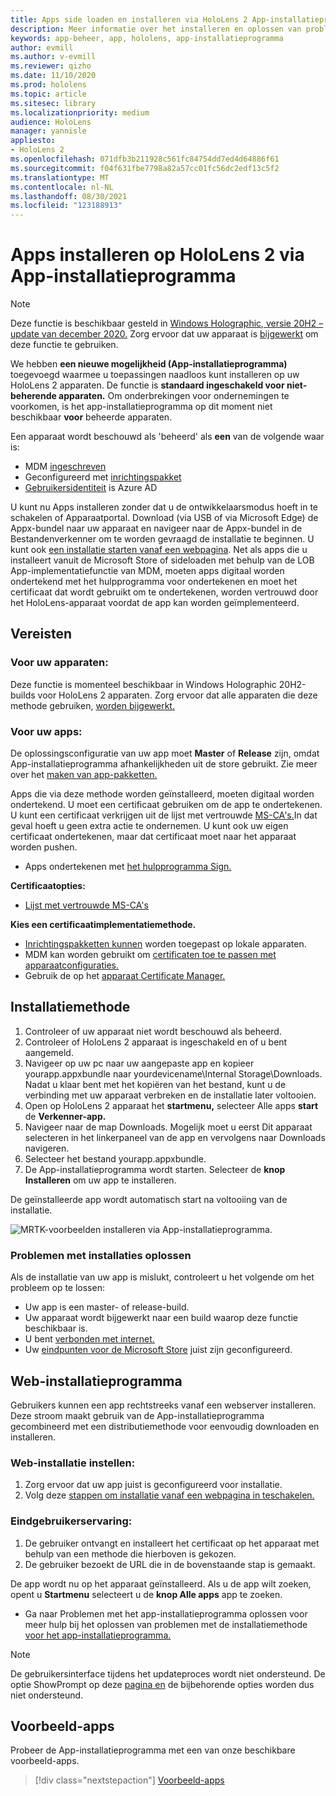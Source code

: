 ```yaml
---
title: Apps side loaden en installeren via HoloLens 2 App-installatieprogramma
description: Meer informatie over het installeren en oplossen van problemen met apps met het app-installatieprogramma, het laden aan de zijkant en het installeren van apps via de gebruikersinterface.
keywords: app-beheer, app, hololens, app-installatieprogramma
author: evmill
ms.author: v-evmill
ms.reviewer: qizho
ms.date: 11/10/2020
ms.prod: hololens
ms.topic: article
ms.sitesec: library
ms.localizationpriority: medium
audience: HoloLens
manager: yannisle
appliesto:
- HoloLens 2
ms.openlocfilehash: 071dfb3b211928c561fc84754dd7ed4d64886f61
ms.sourcegitcommit: f04f631fbe7798a82a57cc01fc56dc2edf13c5f2
ms.translationtype: MT
ms.contentlocale: nl-NL
ms.lasthandoff: 08/30/2021
ms.locfileid: "123188913"
---
```

# <a name="install-apps-on-hololens-2-via-app-installer"></a>Apps installeren op HoloLens 2 via App-installatieprogramma

> [!NOTE]
> Deze functie is beschikbaar gesteld in [Windows Holographic, versie 20H2 – update van december 2020.](hololens-release-notes.md) Zorg ervoor dat uw apparaat is [bijgewerkt](hololens-update-hololens.md) om deze functie te gebruiken.

We hebben **een nieuwe mogelijkheid (App-installatieprogramma)** toegevoegd waarmee u toepassingen naadloos kunt installeren op uw HoloLens 2 apparaten. De functie is **standaard ingeschakeld voor niet-beherende apparaten.** Om onderbrekingen voor ondernemingen te voorkomen, is het app-installatieprogramma op dit moment niet beschikbaar **voor** beheerde apparaten.  

Een apparaat wordt beschouwd als 'beheerd' als **een** van de volgende waar is:

- MDM [ingeschreven](hololens-enroll-mdm.md)
- Geconfigureerd met [inrichtingspakket](hololens-provisioning.md)
- [Gebruikersidentiteit](hololens-identity.md) is Azure AD

U kunt nu Apps installeren zonder dat u de ontwikkelaarsmodus hoeft in te schakelen of Apparaatportal.  Download (via USB of via Microsoft Edge) de Appx-bundel naar uw apparaat en navigeer naar de Appx-bundel in de Bestandenverkenner om te worden gevraagd de installatie te beginnen.  U kunt ook [een installatie starten vanaf een webpagina](/windows/msix/app-installer/installing-windows10-apps-web). Net als apps die u installeert vanuit de Microsoft Store of sideloaden met behulp van de [](/windows/win32/appxpkg/how-to-sign-a-package-using-signtool) LOB App-implementatiefunctie van MDM, moeten apps digitaal worden ondertekend met het hulpprogramma voor ondertekenen en moet het certificaat dat wordt gebruikt om te ondertekenen, worden vertrouwd door het HoloLens-apparaat voordat de app kan worden geïmplementeerd. [](/windows/win32/appxpkg/how-to-sign-a-package-using-signtool#security-considerations)

## <a name="requirements"></a>Vereisten

### <a name="for-your-devices"></a>Voor uw apparaten:

Deze functie is momenteel beschikbaar in Windows Holographic 20H2-builds voor HoloLens 2 apparaten. Zorg ervoor dat alle apparaten die deze methode gebruiken, [worden bijgewerkt.](hololens-update-hololens.md)

### <a name="for-your-apps"></a>Voor uw apps:

De oplossingsconfiguratie van uw app moet **Master** of **Release** zijn, omdat App-installatieprogramma afhankelijkheden uit de store gebruikt. Zie meer over het [maken van app-pakketten.](/windows/msix/app-installer/create-appinstallerfile-vs)

Apps die via deze methode worden geïnstalleerd, moeten digitaal worden ondertekend. U moet een certificaat gebruiken om de app te ondertekenen. U kunt een certificaat verkrijgen uit de lijst met vertrouwde [MS-CA's.](https://ccadb-public.secure.force.com/microsoft/IncludedCACertificateReportForMSFT)In dat geval hoeft u geen extra actie te ondernemen. U kunt ook uw eigen certificaat ondertekenen, maar dat certificaat moet naar het apparaat worden pushen.

- Apps ondertekenen met [het hulpprogramma Sign.](/windows/win32/appxpkg/how-to-sign-a-package-using-signtool)

**Certificaatopties:**

- [Lijst met vertrouwde MS-CA's](https://ccadb-public.secure.force.com/microsoft/IncludedCACertificateReportForMSFT)

**Kies een certificaatimplementatiemethode.**

- [Inrichtingspakketten kunnen](hololens-provisioning.md) worden toegepast op lokale apparaten.
- MDM kan worden gebruikt om [certificaten toe te passen met apparaatconfiguraties.](/mem/intune/protect/certificates-configure)
- Gebruik de op het [apparaat Certificate Manager.](certificate-manager.md)

## <a name="installation-method"></a>Installatiemethode

1. Controleer of uw apparaat niet wordt beschouwd als beheerd.
1. Controleer of HoloLens 2 apparaat is ingeschakeld en of u bent aangemeld.
1. Navigeer op uw pc naar uw aangepaste app en kopieer yourapp.appxbundle naar yourdevicename\Internal Storage\Downloads.
    Nadat u klaar bent met het kopiëren van het bestand, kunt u de verbinding met uw apparaat verbreken en de installatie later voltooien.
1. Open op HoloLens 2 apparaat het **startmenu,** selecteer Alle apps **start** de **Verkenner-app.**
1. Navigeer naar de map Downloads. Mogelijk moet u eerst Dit apparaat  selecteren in het linkerpaneel van de app en vervolgens naar Downloads navigeren.
1. Selecteer het bestand yourapp.appxbundle.
1. De App-installatieprogramma wordt starten. Selecteer de **knop Installeren** om uw app te installeren.

De geïnstalleerde app wordt automatisch start na voltooiing van de installatie.

![MRTK-voorbeelden installeren via App-installatieprogramma.](images/hololens-app-installer-picture.jpg)

### <a name="troubleshooting-installs"></a>Problemen met installaties oplossen

Als de installatie van uw app is mislukt, controleert u het volgende om het probleem op te lossen:

- Uw app is een master- of release-build.
- Uw apparaat wordt bijgewerkt naar een build waarop deze functie beschikbaar is.
- U bent [verbonden met internet.](hololens-network.md)
- Uw [eindpunten voor de Microsoft Store](hololens-offline.md) juist zijn geconfigureerd.  

## <a name="web-installer"></a>Web-installatieprogramma

Gebruikers kunnen een app rechtstreeks vanaf een webserver installeren. Deze stroom maakt gebruik van de App-installatieprogramma gecombineerd met een distributiemethode voor eenvoudig downloaden en installeren.

### <a name="how-to-set-up-web-install"></a>Web-installatie instellen:

1. Zorg ervoor dat uw app juist is geconfigureerd voor installatie.
1. Volg deze [stappen om installatie vanaf een webpagina in teschakelen.](/windows/msix/app-installer/installing-windows10-apps-web#how-to-enable-this-on-a-webpage)

### <a name="end-user-experience"></a>Eindgebruikerservaring:

1. De gebruiker ontvangt en installeert het certificaat op het apparaat met behulp van een methode die hierboven is gekozen.
1. De gebruiker bezoekt de URL die in de bovenstaande stap is gemaakt.

De app wordt nu op het apparaat geïnstalleerd. Als u de app wilt zoeken, opent u **Startmenu** selecteert u de **knop Alle apps** app te zoeken.

- Ga naar Problemen met het app-installatieprogramma oplossen voor meer hulp bij het oplossen van problemen met de installatiemethode [voor het app-installatieprogramma.](/windows/msix/app-installer/troubleshoot-appinstaller-issues)

> [!NOTE]
> De gebruikersinterface tijdens het updateproces wordt niet ondersteund. De optie ShowPrompt op deze [pagina en](/windows/msix/app-installer/update-settings) de bijbehorende opties worden dus niet ondersteund.

## <a name="sample-apps"></a>Voorbeeld-apps

Probeer de App-installatieprogramma met een van onze beschikbare voorbeeld-apps. 
> [!div class="nextstepaction"]
> [Voorbeeld-apps](/windows/mixed-reality/develop/features-and-samples)
